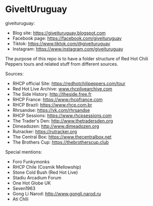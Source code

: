 # GiveItUruguay
giveituruguay: 
* Blog site: https://giveituruguay.blogspot.com
* Facebook page: https://facebook.com/giveituruguay
* Tiktok: https://www.tiktok.com/@giveituruguay
* Instagram: https://www.instagram.com/giveituruguay


The purpose of this repo is to have a folder structure of Red Hot Chili Peppers tours and related stuff from different sources.

Sources: 
* RHCP official Site: https://redhotchilipeppers.com/tour
* Red Hot Live Archive: www.rhcplivearchive.com
* The Side History: http://theside.free.fr
* RHCP France: https://www.rhcpfrance.com
* RHCP Brazil: https://www.rhcp.com.br
* Rhrsandse: https://vk.com/rhrsandse
* RHCP Sessions: https://www.rhcpsessions.com
* The Trader's Den: http://www.thetradersden.org
* Dimeadozen: http://www.dimeadozen.org
* Rutracker: https://rutracker.org
* The Central Box: https://www.thecentralbox.net
* The Brothers Cup: https://thebrotherscup.club

Special mentions:
* Foro Funkymonks
* RHCP Chile (Cosmik Mellowship)
* Stone Cold Bush (Red Hot Live)
* Stadiu Arcadium Forum
* One Hot Globe UK
* Seven1963 
* Gong Li Narod: http://www.gongli.narod.ru
* Ati Chlli

